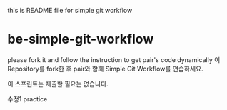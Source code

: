 this is README file for simple git workflow
# be-simple-git-workflow

please fork it and follow the instruction to get pair's code dynamically
이 Repository를 fork한 후 pair와 함께 Simple Git Workflow를 연습하세요.

이 스프린트는 제출할 필요는 없습니다.

수정1 practice

